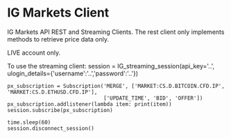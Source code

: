 # IG Markets Client
IG Markets API REST and Streaming Clients. The rest client only implements methods to retrieve price data only. 

LIVE account only.

To use the streaming client:
    session = IG_streaming_session(api_key='..', ulogin_details={'username':'..','password':'..'})

    px_subscription = Subscription('MERGE', ['MARKET:CS.D.BITCOIN.CFD.IP', 'MARKET:CS.D.ETHUSD.CFD.IP'],
                                   ['UPDATE_TIME', 'BID', 'OFFER'])
    px_subscription.addlistener(lambda item: print(item))
    session.subscribe(px_subscription)

    time.sleep(60)
    session.disconnect_session()

 
 
 
